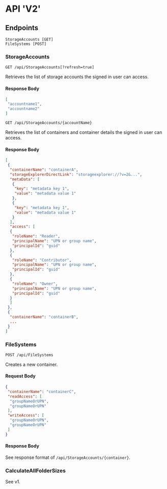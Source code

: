# API 'V2'

## Endpoints

```
StorageAccounts [GET]
FileSystems [POST]
```

### StorageAccounts

`GET /api/StorageAccounts[?refresh=true]`

Retrieves the list of storage accounts the signed in user can access.

#### Response Body

```json
[
 "accountname1",
 "accountname2"
]
```

`GET /api/StorageAccounts/{accountName}`

Retrieves the list of containers and container details the signed in user can access.

#### Response Body

```json
[
 {
  "containerName": "containerA",
  "storageExplorerDirectLink": "storageexplorer://?v=2&...",
  "metaData": [
   {
    "key": "metadata key 1",
    "value": "metadata value 1"
   },
   {
    "key": "metadata key 1",
    "value": "metadata value 1"
   }
  ],
  "access": [
  {
   "roleName": "Reader",
   "principalName": "UPN or group name",
   "principalId": "guid"
  },
  {
   "roleName": "Contributor",
   "principalName": "UPN or group name",
   "principalId": "guid"
  },
  {
   "roleName": "Owner",
   "principalName": "UPN or group name",
   "principalId": "guid"
  }
  ]
 },
 {
  "containerName": "containerB",
  ...
 }
]
```

### FileSystems

`POST /api/FileSystems`

Creates a new container.

#### Request Body

```json
{
 "containerName": "containerC",
 "readAccess": [
  "groupNameOrUPN",
  "groupNameOrUPN"
 ],
 "writeAccess": [
  "groupNameOrUPN",
  "groupNameOrUPN"
 ]
}
```

#### Response Body

See response format of `/api/StorageAccounts/{container}`.

### CalculateAllFolderSizes

See v1.
